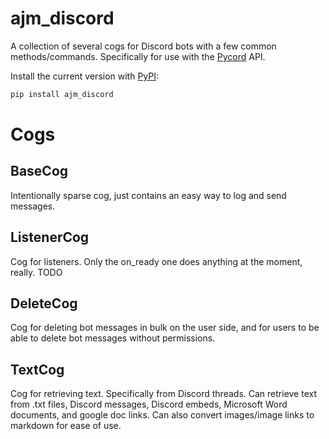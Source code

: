 # ajm_discord
A collection of several cogs for Discord bots with a few common methods/commands. Specifically for use with the [Pycord](https://github.com/Pycord-Development/pycord) API.

Install the current version with [PyPI](https://pypi.org/project/clubhouse-api/):

```bash
pip install ajm_discord
```

# Cogs

## BaseCog
Intentionally sparse cog, just contains an easy way to log and send messages.

## ListenerCog
Cog for listeners. Only the on_ready one does anything at the moment, really. TODO

## DeleteCog
Cog for deleting bot messages in bulk on the user side, and for users to be able to delete bot messages without permissions.

## TextCog
Cog for retrieving text. Specifically from Discord threads. Can retrieve text from .txt files, Discord messages, Discord embeds, Microsoft Word documents, and google doc links. Can also convert images/image links to markdown for ease of use.